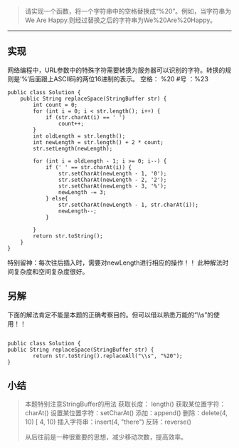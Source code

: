 > 请实现一个函数，将一个字符串中的空格替换成“%20”。例如，当字符串为We Are Happy.则经过替换之后的字符串为We%20Are%20Happy。

---
## 实现
网络编程中，URL参数中的特殊字符需要转换为服务器可以识别的字符。转换的规则是‘%’后面跟上ASCII码的两位16进制的表示。
空格： %20
 #号 ：%23

```
public class Solution {
	public String replaceSpace(StringBuffer str) {
		int count = 0;
		for (int i = 0; i < str.length(); i++) {
			if (str.charAt(i) == ' ')
				count++;
		}
		int oldLength = str.length();
		int newLength = str.length() + 2 * count;
		str.setLength(newLength);

		for (int i = oldLength - 1; i >= 0; i--) {
			if (' ' == str.charAt(i)) {
				str.setCharAt(newLength - 1, '0');
				str.setCharAt(newLength - 2, '2');
				str.setCharAt(newLength - 3, '%');
				newLength -= 3;
			} else{
                str.setCharAt(newLength - 1, str.charAt(i));
                newLength--;
            }
				
		}
		return str.toString();
	}
}
```
特别留神：每次往后插入时，需要对newLength进行相应的操作！！
此种解法时间复杂度和空间复杂度很好。

## 另解
下面的解法肯定不能是本题的正确考察目的。但可以借以熟悉万能的“\\\s”的使用！！
```

public class Solution {    
public String replaceSpace(StringBuffer str) {
        return str.toString().replaceAll("\\s", "%20");
}
```
## 小结
> 本题特别注意StringBuffer的用法
> 获取长度： length()
> 获取某位置字符： charAt()
> 设置某位置字符：setCharAt()
> 添加：append()
> 删除：delete(4, 10)   [ 4, 10)
> 插入字符串：insert(4, "there")
> 反转：reverse()
> 
> 从后往前是一种很重要的思想，减少移动次数，提高效率。